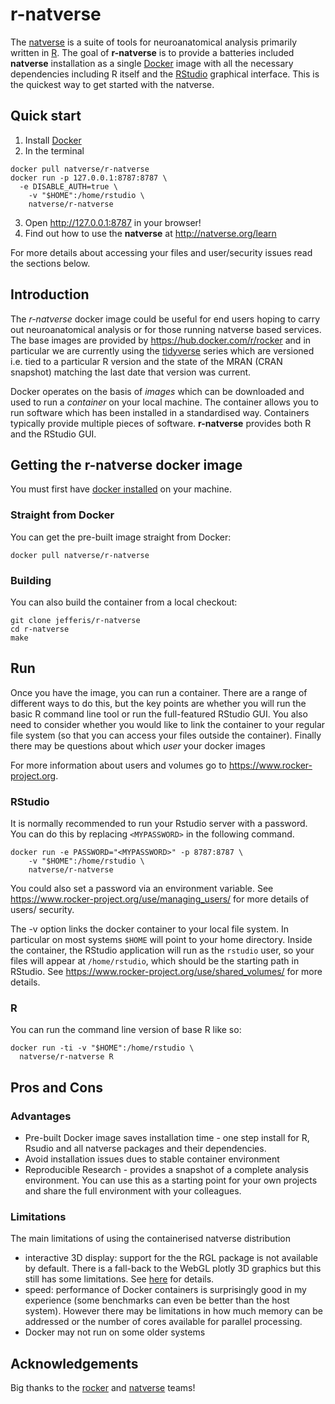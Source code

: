 # r-natverse

<!-- badges: start -->
<!-- badges: end -->

The [natverse](http://natverse.org) is a suite of tools for
neuroanatomical analysis primarily written in [R](https://www.r-project.org/).
The goal of **r-natverse** is to provide a batteries included **natverse**
installation as a single [Docker](https://www.docker.com/) image with all the necessary
dependencies including R itself and the [RStudio](https://www.rstudio.com/) 
graphical interface. This is the quickest way to get started with the natverse.

## Quick start
1. Install [Docker](https://docs.docker.com/get-docker/)
2. In the terminal 
```
docker pull natverse/r-natverse
docker run -p 127.0.0.1:8787:8787 \
  -e DISABLE_AUTH=true \
	-v "$HOME":/home/rstudio \
	natverse/r-natverse
```
3. Open http://127.0.0.1:8787 in your browser!
4. Find out how to use the **natverse** at http://natverse.org/learn

For more details about accessing your files and 
user/security issues read the sections below.

## Introduction 

The *r-natverse* docker image could be useful for
end users hoping to carry out neuroanatomical analysis or for those
running natverse based services. The base images are provided by
https://hub.docker.com/r/rocker and in particular we are currently
using the [tidyverse](https://hub.docker.com/r/rocker/tidyverse)
series which are versioned i.e. tied to a particular R version and
the state of the MRAN (CRAN snapshot) matching the last date that
version was current.

Docker operates on the basis of *images* which can be downloaded and used to run
a *container* on your local machine. The container allows you to run software
which has been installed in a standardised way. Containers typically provide multiple
pieces of software. **r-natverse** provides both R and the RStudio GUI.

## Getting the r-natverse docker image

You must first have [docker installed](https://docs.docker.com/get-docker/) on your machine.

### Straight from Docker

You can get the pre-built image straight from Docker:

```
docker pull natverse/r-natverse
```

### Building

You can also build the container from a local checkout:

```
git clone jefferis/r-natverse
cd r-natverse
make
```

## Run

Once you have the image, you can run a container. There are a range of different
ways to do this, but the key points are whether you will run the basic R command
line tool or run the full-featured RStudio GUI. You also need to consider whether
you would like to link the container to your regular file system (so that you 
can access your files outside the container). Finally there may be questions
about which *user* your docker images 

For more information about users and volumes go to https://www.rocker-project.org.

### RStudio
It is normally recommended to run your Rstudio server with a password. You can 
do this by replacing `<MYPASSWORD>` in the following command. 
```
docker run -e PASSWORD="<MYPASSWORD>" -p 8787:8787 \
	-v "$HOME":/home/rstudio \
	natverse/r-natverse
```

You could also set a password via an environment variable. See 
https://www.rocker-project.org/use/managing_users/ for more details of users/
security.

The -v option links the docker container to your local file system. In 
particular on most systems `$HOME` will point to your home directory. Inside the
container, the RStudio application will run as the `rstudio` user, so your files
will appear at `/home/rstudio`, which should be the starting path in RStudio.
See https://www.rocker-project.org/use/shared_volumes/ for more details.

### R

You can run the command line version of base R like so: 

```
docker run -ti -v "$HOME":/home/rstudio \
  natverse/r-natverse R
```

## Pros and Cons

### Advantages

* Pre-built Docker image saves installation time - one step install for R, 
  Rsudio and all natverse packages and their dependencies.
* Avoid installation issues dues to stable container environment
* Reproducible Research - provides a snapshot of a complete analysis environment.
  You can use this as a starting point for your own projects and share the full
  environment with your colleagues.

### Limitations

The main limitations of using the containerised natverse distribution

* interactive 3D display: support for the the RGL package is not available by 
  default. There is a fall-back to the WebGL plotly 3D graphics but this still 
  has some limitations. See [here](http://natverse.org/nat/articles/plotly.html) 
  for details.
* speed: performance of Docker containers is surprisingly good in my 
  experience (some benchmarks can even be better than the host system).
  However there may be limitations in how much memory can be addressed or the
  number of cores available for parallel processing.
* Docker may not run on some older systems

## Acknowledgements

Big thanks to the [rocker](https://www.rocker-project.org/) and 
[natverse](http://natverse.org/author/) teams!
